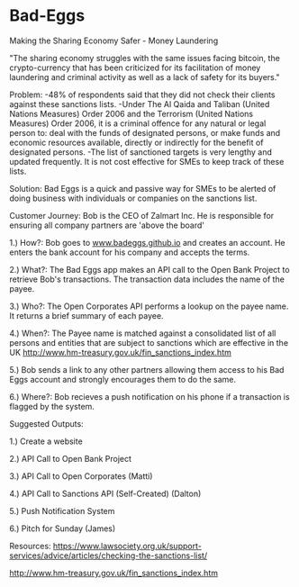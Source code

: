 # Bad-Eggs
Making the Sharing Economy Safer - Money Laundering

"The sharing economy struggles with the same issues facing bitcoin, the crypto-currency that has been criticized for its facilitation 
of money laundering and criminal activity as well as a lack of safety for its buyers."

Problem: 
-48% of respondents said that they did not check their clients against these sanctions lists. 
-Under The Al Qaida and Taliban (United Nations Measures) Order 2006 and the Terrorism (United Nations Measures) Order 2006, 
it is a criminal offence for any natural or legal person to:
deal with the funds of designated persons, or make funds and economic resources available, directly or indirectly for the benefit of designated persons.
-The list of sanctioned targets is very lengthy and updated frequently. It is not cost effective for SMEs to keep track of these lists.

Solution: Bad Eggs is a quick and passive way for SMEs to be alerted of doing business with individuals or companies on the sanctions list.

Customer Journey: Bob is the CEO of Zalmart Inc.  He is responsible for ensuring all company partners are 'above the board'

1.) How?:  Bob goes to www.badeggs.github.io and creates an account. He enters the bank account for his company and accepts the terms. 

2.) What?: The Bad Eggs app makes an API call to the Open Bank Project to retrieve Bob's transactions.  The transaction data includes the name of the payee.

3.) Who?:  The Open Corporates API performs a lookup on the payee name. It returns a brief summary of each payee.

4.) When?: The Payee name is matched against a consolidated list of all persons and entities that are subject to sanctions which are effective in the UK
http://www.hm-treasury.gov.uk/fin_sanctions_index.htm

5.) Bob sends a link to any other partners allowing them access to his Bad Eggs account and strongly encourages them to do the same.

6.) Where?: Bob recieves a push notification on his phone if a transaction is flagged by the system.

Suggested Outputs:

1.) Create a website

2.) API Call to Open Bank Project

3.) API Call to Open Corporates (Matti)

4.) API Call to Sanctions API (Self-Created) (Dalton)

5.) Push Notification System 

6.) Pitch for Sunday (James)

Resources: 
https://www.lawsociety.org.uk/support-services/advice/articles/checking-the-sanctions-list/

http://www.hm-treasury.gov.uk/fin_sanctions_index.htm
